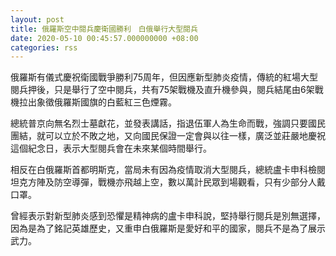 ```yaml
---
layout: post
title: 俄羅斯空中閱兵慶衛國勝利　白俄舉行大型閱兵
date: 2020-05-10 00:45:57.000000000 +08:00
categories: rss
---
```


俄羅斯有儀式慶祝衛國戰爭勝利75周年，但因應新型肺炎疫情，傳統的紅場大型閱兵押後，只是舉行了空中閱兵，共有75架戰機及直升機參與，閱兵結尾由6架戰機拉出象徵俄羅斯國旗的白藍紅三色煙霧。

總統普京向無名烈士墓獻花，並發表講話，指退伍軍人為生命而戰，強調只要國民團結，就可以立於不敗之地，又向國民保證一定會與以往一樣，廣泛並莊嚴地慶祝這個紀念日，表示大型閱兵會在未來某個時間舉行。

相反在白俄羅斯首都明斯克，當局未有因為疫情取消大型閱兵，總統盧卡申科檢閱坦克方陣及防空導彈，戰機亦飛越上空，數以萬計民眾到場觀看，只有少部分人戴口罩。

曾經表示對新型肺炎感到恐懼是精神病的盧卡申科說，堅持舉行閱兵是別無選擇，因為是為了銘記英雄歷史，又重申白俄羅斯是愛好和平的國家，閱兵不是為了展示武力。
